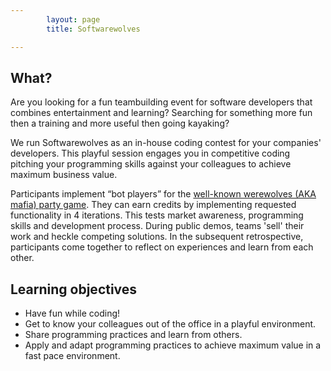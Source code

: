```yaml
---
        layout: page
        title: Softwarewolves

---
```


What?
---

Are you looking for a fun teambuilding event for software developers that combines entertainment and learning?
Searching for something more fun then a training and more useful then going kayaking?

We run Softwarewolves as an in-house coding contest for your companies' developers.
This playful session engages you in competitive coding pitching your programming skills against your colleagues to achieve maximum business value.

Participants implement “bot players” for the [well-known werewolves (AKA mafia) party game](about.html).
They can earn credits by implementing requested functionality in 4 iterations.
This tests market awareness, programming skills and development process.
During public demos, teams 'sell' their work and heckle competing solutions.
In the subsequent retrospective, participants come together to reflect on experiences and learn from each other.

Learning objectives
---

- Have fun while coding!
- Get to know your colleagues out of the office in a playful environment.
- Share programming practices and learn from others.
- Apply and adapt programming practices to achieve maximum value in a fast pace environment.




